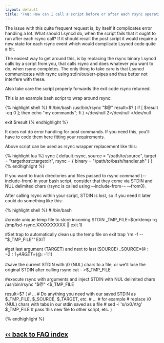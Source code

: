 ```yaml
---
layout: default
title: "FAQ: How can I call a script before or after each rsync operation?"
---
```

The issue with this quite frequent request is, by itself it complicates error handling a lot. What should Lsyncd do, when the script fails that it ought to run after each rsync call? If it should recall the post script it would require a new state for each rsync event which would complicate Lsyncd code quite a bit.

The easiest way to get around this, is by replacing the rsync binary Lsyncd calls by a script from you, that calls rsync and does whatever you want to do, when rsync completes. The only thing to take care is that Lsyncd communicates with rsync using stdin/out/err-pipes and thus better not interfere with these.

Also take care the script properly forwards the exit code rsync returned.

This is an example bash script to wrap around rsync:

{% highlight shell %}
#!/bin/bash
/usr/bin/rsync "$@"
result=$?
(
  if [ $result -eq 0 ]; then
     echo "my commands";
  fi
) >/dev/null 2>/dev/null </dev/null

exit $result
{% endhighlight %}

It does not do error handling for post commands. If you need this, you'll have to code them here fitting your requirements.

Above script can be used as rsync wrapper replacement like this:


{% highlight lua %}
sync {
    default.rsync, 
    source = "/path/to/source", 
    target = "targethost::targetdir", 
    rsync = {
        binary = "/path/to/bash/handler.sh"
    }
}
{% endhighlight %}

If you want to track directories and files passed to rsync command (--include-from) in your bash script, consider that they come via STDIN and NUL delimited chars (rsync is called using --include-from=- --from0).

After calling rsync within your script, STDIN is lost, so if you need it later could do something like this:

{% highlight shell %}
#!/bin/bash

#create unique temp file to store incoming STDIN
_TMP_FILE=$(mktemp -q /tmp/lsd-rsync.XXXXXXXXXX || exit 1)

#Set trap to automatically clean up the temp file on exit
trap 'rm -f -- "$_TMP_FILE"' EXIT

#get last argument (TARGET) and next to last (SOURCE)
_SOURCE=${@: -2:1}
_TARGET=${@: -1:1}

#save the current STDIN with \0 (NUL) chars to a file, or we'll lose the original STDIN after calling rsync
cat - >$_TMP_FILE

#execute rsync with arguments and inject STDIN with NUL delimited chars
/usr/bin/rsync "$@" <$_TMP_FILE

result=$?
(
    # ...
    # Do anything you need with our saved STDIN as $_TMP_FILE, $_SOURCE, $_TARGET, etc.
    # ...
    # for example
    # replace \0 (NUL) chars with tabs in our stdin saved as a file
    # sed -i 's/\x0/\t/g' $_TMP_FILE
    # pass this new file to other script, etc.
)

{% endhighlight %}

## [‹‹ back to FAQ index](../)
